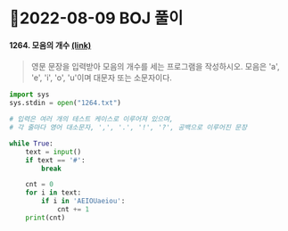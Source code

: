 # 📌2022-08-09 BOJ 풀이



#### 1264. 모음의 개수 [(link)](https://www.acmicpc.net/problem/1264)

> 영문 문장을 입력받아 모음의 개수를 세는 프로그램을 작성하시오. 모음은 'a', 'e', 'i', 'o', 'u'이며 대문자 또는 소문자이다.

```python
import sys
sys.stdin = open("1264.txt")

# 입력은 여러 개의 테스트 케이스로 이루어져 있으며, 
# 각 줄마다 영어 대소문자, ',', '.', '!', '?', 공백으로 이루어진 문장

while True:
    text = input()
    if text == '#':
        break

    cnt = 0
    for i in text:
        if i in 'AEIOUaeiou':
            cnt += 1
    print(cnt)
```

